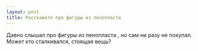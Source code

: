 ```yaml
---
layout: post 
title: Расскажите про фигуры из пенопласта 
--- 
```

Давно слышал про фигуры из пенопласта , но сам ни разу не покупал. Может кто сталкивался, стоящая вещь?